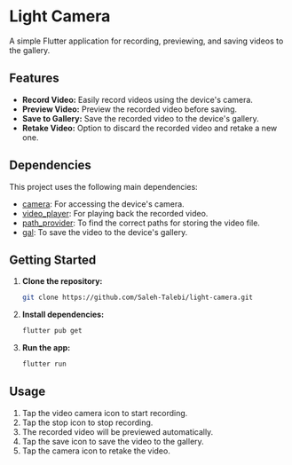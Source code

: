 # Light Camera

A simple Flutter application for recording, previewing, and saving videos to the gallery.

## Features

* **Record Video:** Easily record videos using the device's camera.
* **Preview Video:** Preview the recorded video before saving.
* **Save to Gallery:** Save the recorded video to the device's gallery.
* **Retake Video:** Option to discard the recorded video and retake a new one.

## Dependencies

This project uses the following main dependencies:

* [camera](https://pub.dev/packages/camera): For accessing the device's camera.
* [video_player](https://pub.dev/packages/video_player): For playing back the recorded video.
* [path_provider](https://pub.dev/packages/path_provider): To find the correct paths for storing the video file.
* [gal](https://pub.dev/packages/gal): To save the video to the device's gallery.

## Getting Started

1. **Clone the repository:**

    ```bash
    git clone https://github.com/Saleh-Talebi/light-camera.git
    ```

2. **Install dependencies:**

    ```bash
    flutter pub get
    ```

3. **Run the app:**

    ```bash
    flutter run
    ```

## Usage

1. Tap the video camera icon to start recording.
2. Tap the stop icon to stop recording.
3. The recorded video will be previewed automatically.
4. Tap the save icon to save the video to the gallery.
5. Tap the camera icon to retake the video.
